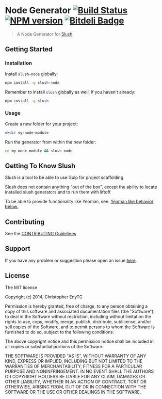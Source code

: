 # Node Generator [![Build Status](https://secure.travis-ci.org/chrisenytc/slush-node.png?branch=master)](https://travis-ci.org/chrisenytc/slush-node) [![NPM version](https://badge-me.herokuapp.com/api/npm/slush-node.png)](http://badges.enytc.com/for/npm/slush-node) [![Bitdeli Badge](https://d2weczhvl823v0.cloudfront.net/chrisenytc/slush-node/trend.png)](https://bitdeli.com/free "Bitdeli Badge")

> A Node Generator for [Slush](http://klei.github.io/slush).


## Getting Started

### Installation

Install `slush-node` globally:

```bash
npm install -g slush-node
```

Remember to install `slush` globally as well, if you haven't already:

```bash
npm install -g slush
```

### Usage

Create a new folder for your project:

```bash
mkdir my-node-module
```

Run the generator from within the new folder:

```bash
cd my-node-module && slush node
```

## Getting To Know Slush

Slush is a tool to be able to use Gulp for project scaffolding.

Slush does not contain anything "out of the box", except the ability to locate installed slush generators and to run them with liftoff.

To be able to provide functionality like Yeoman, see: [Yeoman like behavior below.](https://github.com/klei/slush#yeoman-like-behavior)

## Contributing

See the [CONTRIBUTING Guidelines](https://github.com/chrisenytc/slush-node/blob/master/CONTRIBUTING.md)

## Support
If you have any problem or suggestion please open an issue [here](https://github.com/chrisenytc/slush-node/issues).

## License

The MIT license

Copyright (c) 2014, Christopher EnyTC

Permission is hereby granted, free of charge, to any person
obtaining a copy of this software and associated documentation
files (the "Software"), to deal in the Software without
restriction, including without limitation the rights to use,
copy, modify, merge, publish, distribute, sublicense, and/or sell
copies of the Software, and to permit persons to whom the
Software is furnished to do so, subject to the following
conditions:

The above copyright notice and this permission notice shall be
included in all copies or substantial portions of the Software.

THE SOFTWARE IS PROVIDED "AS IS", WITHOUT WARRANTY OF ANY KIND,
EXPRESS OR IMPLIED, INCLUDING BUT NOT LIMITED TO THE WARRANTIES
OF MERCHANTABILITY, FITNESS FOR A PARTICULAR PURPOSE AND
NONINFRINGEMENT. IN NO EVENT SHALL THE AUTHORS OR COPYRIGHT
HOLDERS BE LIABLE FOR ANY CLAIM, DAMAGES OR OTHER LIABILITY,
WHETHER IN AN ACTION OF CONTRACT, TORT OR OTHERWISE, ARISING
FROM, OUT OF OR IN CONNECTION WITH THE SOFTWARE OR THE USE OR
OTHER DEALINGS IN THE SOFTWARE.

